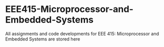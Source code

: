 # EEE415-Microprocessor-and-Embedded-Systems
All assignments and code developments for EEE 415: Microprocessor and Embedded Systems are stored here
